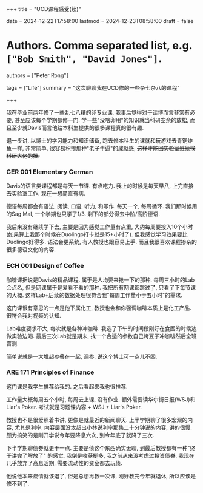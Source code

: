 +++
title = "UCD课程感受(续)"

date = 2024-12-22T17:58:00
lastmod = 2024-12-23T08:58:00
draft = false

# Authors. Comma separated list, e.g. `["Bob Smith", "David Jones"]`.
authors = ["Peter Rong"]

tags = ["Life"]
summary = "这次聊聊我在UCD修的一些杂七杂八的课程"

+++

我在毕业前两年修了一些乱七八糟的非专业课. 
我事后觉得对于读博而言非常有必要, 甚至应该每个学期都修一门. 
学一些"没啥卵用"的知识就当科研空余的放松, 而且至少就Davis而言他给本科生提供的很多课程真的很有趣. 

退一步讲, 以博士的学习能力和知识储备, 跑去修本科生的课就和玩游戏去青铜炸鱼一样, 非常简单, 很容易积攒那种"老子牛逼"的成就感, ~~这样才能回实验室继续挨科研大佬的揍.~~

### GER 001 Elementary German
Davis的语言类课程都是每天一节课. 有点吃力.
我上的时候是每天早八, 上完直接去实验室工作. 现在一想简直有病.

德语每周都会有语法, 阅读, 口语, 听力, 和写作.
每天一个, 每周循环.
我们那时候用的Sag Mal, 一个学期也只学了1/3. 剩下的部分得去中阶/高阶德语.

我后来没有继续学下去, 主要是因为感觉工作量有点重, 大约每周要投入10个小时 (如果算上我那个时候在Duolingo打卡就是15+小时了).
但我感觉学习效果要比Duolingo好得多. 
语法会更系统, 有人教授也跟容易上手.
而且我很喜欢课程掺杂的很多德语文化的内容.

### ECH 001 Design of Coffee

咖啡课据说是Davis的精品课程. 属于是人均要来抢一下的那种.
每周三小时的Lab会点名, 但是网课属于是爱看不看的那种. 
我把所有网课都跳过了, 只看了下每节课的大概.
这样Lab+后续的数据处理很符合我"每周工作量小于五小时"的需求.

这门课很有意思的一点是他下属化工, 教授也会和你强调咖啡本质上是化工产品. 
很符合我对视频的认知.

Lab难度要求不大, 每次就是各种冲咖啡. 我选了下午的时间段刚好在食困的时候边做实验边喝.
最后三次Lab就是期末, 找一个合适的参数自己烤豆子冲咖啡然后全班盲测.

简单说就是一大堆超参叠在一起, 调参. 
说这个博士可一点儿不困.

### ARE 171 Principles of Finance

这门课是我学生推荐给我的. 之后看起来我也很推荐.

工作量大概每周五个小时, 每周去上课, 没有作业. 额外需要读华尔街日报(WSJ)和Liar's Poker.
考试就是习题课内容 + WSJ + Liar's Poker.

教授也不是很爱照着书讲, 更像是就最近的新闻聊天.
上半学期聊了很多宏观的内容, 尤其是利率. 
内容层面没太超出小林说利率那集二十分钟说的内容, 讲的很慢.
颇为搞笑的是刚开学说今年要降息六次, 到今年底了就降了三次.

下半学期聊债券就更干一点. 
主要是债这个东西确实无聊, 到最后教授都有一种"终于讲完了解放了" 的感觉. 
我倒是收获挺多, 我之前从来没考虑过投资债券.
我现在几乎放弃了高息活期, 需要流动性的资金都去玩债.

他说他本来疫情就该退了, 但是总想再教一次课, 刚好教完今年就退休, 所以应该是修不到了.
